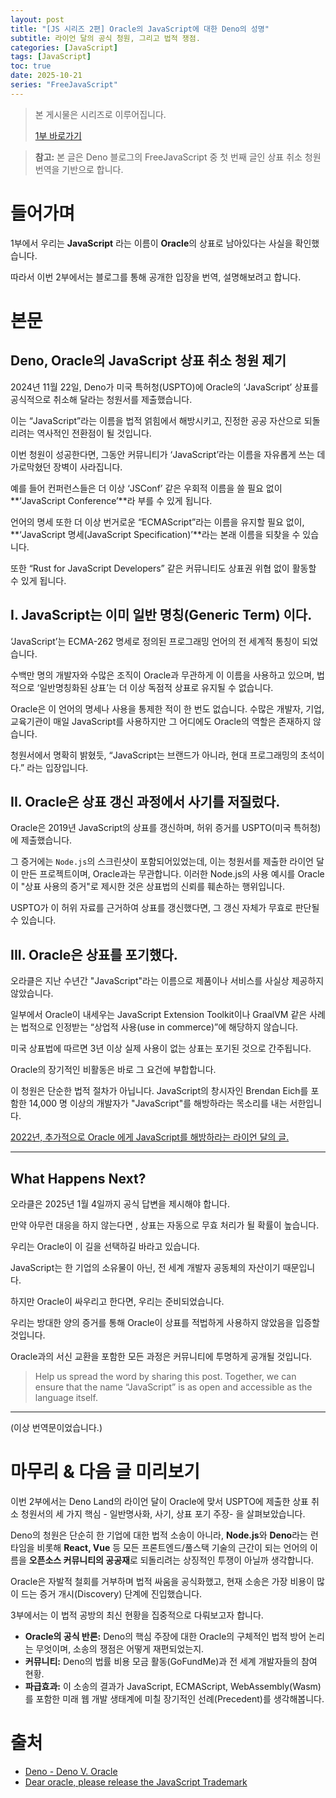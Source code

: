 ```yaml
---
layout: post
title: "[JS 시리즈 2편] Oracle의 JavaScript에 대한 Deno의 성명"
subtitle: 라이언 달의 공식 청원, 그리고 법적 쟁점.
categories: [JavaScript]
tags: [JavaScript]
toc: true
date: 2025-10-21
series: "FreeJavaScript"
---
```


> 본 게시물은 시리즈로 이루어집니다.
>
> [1부 바로가기](https://blog.bangerdirect.site/javascript/2025/10/13/jshistory.html)

> **참고:** 본 글은 Deno 블로그의 FreeJavaScript 중 첫 번째 글인 상표 취소 청원 번역을 기반으로 합니다.

# 들어가며

1부에서 우리는 **JavaScript** 라는 이름이 **Oracle**의 상표로 남아있다는 사실을 확인했습니다.

따라서 이번 2부에서는 블로그를 통해 공개한 입장을 번역, 설명해보려고 합니다.

# 본문

## Deno, Oracle의 JavaScript 상표 취소 청원 제기

2024년 11월 22일, Deno가 미국 특허청(USPTO)에 Oracle의 ‘JavaScript’ 상표를 공식적으로 취소해 달라는 청원서를 제출했습니다.

이는 “JavaScript”라는 이름을 법적 얽힘에서 해방시키고, 진정한 공공 자산으로 되돌리려는 역사적인 전환점이 될 것입니다.

이번 청원이 성공한다면, 그동안 커뮤니티가 ‘JavaScript’라는 이름을 자유롭게 쓰는 데 가로막혔던 장벽이 사라집니다.

예를 들어 컨퍼런스들은 더 이상 ‘JSConf’ 같은 우회적 이름을 쓸 필요 없이 **‘JavaScript Conference’**라 부를 수 있게 됩니다.

언어의 명세 또한 더 이상 번거로운 “ECMAScript”라는 이름을 유지할 필요 없이, **‘JavaScript 명세(JavaScript Specification)’**라는 본래 이름을 되찾을 수 있습니다.

또한 “Rust for JavaScript Developers” 같은 커뮤니티도 상표권 위협 없이 활동할 수 있게 됩니다.

## I. JavaScript는 이미 일반 명칭(Generic Term) 이다.

‘JavaScript’는 ECMA-262 명세로 정의된 프로그래밍 언어의 전 세계적 통칭이 되었습니다.

수백만 명의 개발자와 수많은 조직이 Oracle과 무관하게 이 이름을 사용하고 있으며, 법적으로 ‘일반명칭화된 상표’는 더 이상 독점적 상표로 유지될 수 없습니다.

Oracle은 이 언어의 명세나 사용을 통제한 적이 한 번도 없습니다. 수많은 개발자, 기업, 교육기관이 매일 JavaScript를 사용하지만 그 어디에도 Oracle의 역할은 존재하지 않습니다.

청원서에서 명확히 밝혔듯, “JavaScript는 브랜드가 아니라, 현대 프로그래밍의 초석이다.” 라는 입장입니다.

## II. Oracle은 상표 갱신 과정에서 사기를 저질렀다.

Oracle은 2019년 JavaScript의 상표를 갱신하며, 허위 증거를 USPTO(미국 특허청)에 제출했습니다.

그 증거에는 `Node.js`의 스크린샷이 포함되어있었는데, 이는 청원서를 제출한 라이언 달이 만든 프로젝트이며, Oracle과는 무관합니다.
이러한 Node.js의 사용 예시를 Oracle이 "상표 사용의 증거"로 제시한 것은 상표법의 신뢰를 훼손하는 행위입니다.

USPTO가 이 허위 자료를 근거하여 상표를 갱신했다면, 그 갱신 자체가 무효로 판단될 수 있습니다.

## III. Oracle은 상표를 포기했다.

오라클은 지난 수년간 "JavaScript"라는 이름으로 제품이나 서비스를 사실상 제공하지 않았습니다.

일부에서 Oracle이 내세우는 JavaScript Extension Toolkit이나 GraalVM 같은 사례는 법적으로 인정받는 “상업적 사용(use in commerce)”에 해당하지 않습니다.

미국 상표법에 따르면 3년 이상 실제 사용이 없는 상표는 포기된 것으로 간주됩니다.

Oracle의 장기적인 비활동은 바로 그 요건에 부합합니다.

이 청원은 단순한 법적 절차가 아닙니다. JavaScript의 창시자인 Brendan Eich를 포함한 14,000 명 이상의 개발자가 "JavaScript"를 해방하라는 목소리를 내는 서한입니다.

[2022년, 추가적으로 Oracle 에게 JavaScript를 해방하라는 라이언 달의 글.](https://tinyclouds.org/trademark/)

---

## What Happens Next?

오라클은 2025년 1월 4일까지 공식 답변을 제시해야 합니다.

만약 아무런 대응을 하지 않는다면 , 상표는 자동으로 무효 처리가 될 확률이 높습니다.

우리는 Oracle이 이 길을 선택하길 바라고 있습니다.

JavaScript는 한 기업의 소유물이 아닌, 전 세계 개발자 공동체의 자산이기 때문입니다.

하지만 Oracle이 싸우리고 한다면, 우리는 준비되었습니다.

우리는 방대한 양의 증거를 통해 Oracle이 상표를 적법하게 사용하지 않았음을 입증할 것입니다.

Oracle과의 서신 교환을 포함한 모든 과정은 커뮤니티에 투명하게 공개될 것입니다.

> Help us spread the word by sharing this post. Together, we can ensure that the name “JavaScript” is as open and accessible as the language itself.

---

(이상 번역문이었습니다.)

# 마무리 & 다음 글 미리보기

이번 2부에서는 Deno Land의 라이언 달이 Oracle에 맞서 USPTO에 제출한 상표 취소 청원서의 세 가지 핵심 - 일반명사화, 사기, 상표 포기 주장- 을 살펴보았습니다.

Deno의 청원은 단순히 한 기업에 대한 법적 소송이 아니라, **Node.js**와 **Deno**라는 런타임을 비롯해 **React, Vue** 등 모든 프론트엔드/풀스택 기술의 근간이 되는 언어의 이름을 **오픈소스 커뮤니티의 공공재**로 되돌리려는 상징적인 투쟁이 아닐까 생각합니다.

Oracle은 자발적 철회를 거부하며 법적 싸움을 공식화했고, 현재 소송은 가장 비용이 많이 드는 증거 개시(Discovery) 단계에 진입했습니다.

3부에서는 이 법적 공방의 최신 현황을 집중적으로 다뤄보고자 합니다.

- **Oracle의 공식 반론:** Deno의 핵심 주장에 대한 Oracle의 구체적인 법적 방어 논리는 무엇이며, 소송의 쟁점은 어떻게 재편되었는지.
- **커뮤니티:** Deno의 법률 비용 모금 활동(GoFundMe)과 전 세계 개발자들의 참여 현황.
- **파급효과:** 이 소송의 결과가 JavaScript, ECMAScript, WebAssembly(Wasm)를 포함한 미래 웹 개발 생태계에 미칠 장기적인 선례(Precedent)를 생각해봅니다.

# 출처

- [Deno - Deno V. Oracle](https://deno.com/blog/deno-v-oracle)
- [Dear oracle, please release the JavaScript Trademark](https://tinyclouds.org/trademark/)
